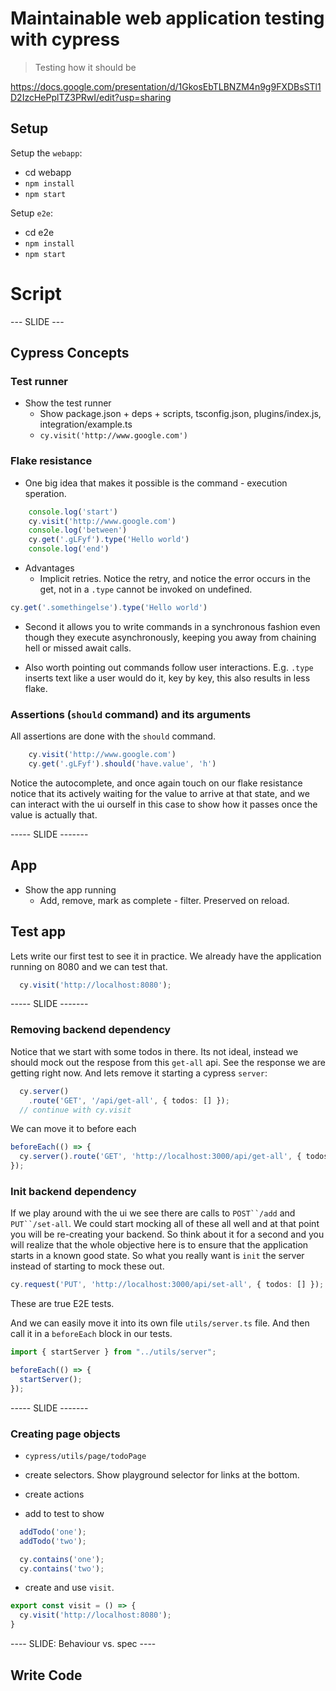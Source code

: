 # Maintainable web application testing with cypress
> Testing how it should be

https://docs.google.com/presentation/d/1GkosEbTLBNZM4n9g9FXDBsSTl1D2IzcHePplTZ3PRwI/edit?usp=sharing


## Setup 
Setup the `webapp`: 
* cd webapp
* `npm install`
* `npm start`

Setup `e2e`:
* cd e2e
* `npm install`
* `npm start`

# Script 

--- SLIDE --- 

## Cypress Concepts
### Test runner 
* Show the test runner 
  * Show package.json + deps + scripts, tsconfig.json, plugins/index.js, integration/example.ts
  * `cy.visit('http://www.google.com')`

### Flake resistance
* One big idea that makes it possible is the command - execution speration. 
```ts
    console.log('start')
    cy.visit('http://www.google.com')
    console.log('between')
    cy.get('.gLFyf').type('Hello world')
    console.log('end')
```
* Advantages 
  * Implicit retries. Notice the retry, and notice the error occurs in the get, not in a `.type` cannot be invoked on undefined. 
```ts
cy.get('.somethingelse').type('Hello world')
```
  * Second it allows you to write commands in a synchronous fashion even though they execute asynchronously, keeping you away from chaining hell or missed await calls.

* Also worth pointing out commands follow user interactions. E.g. `.type` inserts text like a user would do it, key by key, this also results in less flake.

### Assertions (`should` command) and its arguments
All assertions are done with the `should` command. 

```ts
    cy.visit('http://www.google.com')
    cy.get('.gLFyf').should('have.value', 'h')
```
Notice the autocomplete, and once again touch on our flake resistance notice that its actively waiting for the value to arrive at that state, and we can interact with the ui ourself in this case to show how it passes once the value is actually that.

----- SLIDE -------

## App 
* Show the app running 
  * Add, remove, mark as complete - filter. Preserved on reload.

## Test app 
Lets write our first test to see it in practice. We already have the application running on 8080 and we can test that. 

```ts
  cy.visit('http://localhost:8080');
```

----- SLIDE -------

### Removing backend dependency
Notice that we start with some todos in there. Its not ideal, instead we should mock out the respose from this `get-all` api. See the response we are getting right now. And lets remove it starting a cypress `server`: 

```ts
  cy.server()
    .route('GET', '/api/get-all', { todos: [] });
  // continue with cy.visit 
```
We can move it to before each
```ts
beforeEach(() => {
  cy.server().route('GET', 'http://localhost:3000/api/get-all', { todos: [] });
});
```

### Init backend dependency

If we play around with the ui we see there are calls to `POST``/add` and `PUT``/set-all`. We could start mocking all of these all well and at that point you will be re-creating your backend. So think about it for a second and you will realize that the whole objective here is to ensure that the application starts in a known good state. So what you really want is `init` the server instead of starting to mock these out. 

```ts
cy.request('PUT', 'http://localhost:3000/api/set-all', { todos: [] });
```

These are true E2E tests. 

And we can easily move it into its own file `utils/server.ts` file. And then call it in a `beforeEach` block in our tests. 

```ts
import { startServer } from "../utils/server";

beforeEach(() => {
  startServer();
});
```

----- SLIDE -------


### Creating page objects 
* `cypress/utils/page/todoPage`

* create selectors. Show playground selector for links at the bottom.
* create actions

* add to test to show 
```ts
  addTodo('one');
  addTodo('two');

  cy.contains('one');
  cy.contains('two');
```

* create and use `visit`.
```ts
export const visit = () => {
  cy.visit('http://localhost:8080');
}
```

---- SLIDE: Behaviour vs. spec  ----

## Write Code
